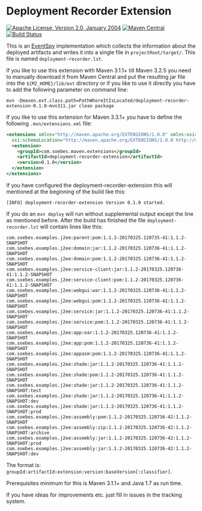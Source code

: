 # Deployment Recorder Extension

[![Apache License, Version 2.0, January 2004](https://img.shields.io/github/license/khmarbaise/deployment-recorder-extension.svg?label=License)](http://www.apache.org/licenses/)
[![Maven Central](https://img.shields.io/maven-central/v/com.soebes.maven.extensions/deployment-recorder-extension.svg?label=Maven%20Central)](http://search.maven.org/#search%7Cga%7C1%7Cg%3A%22com.soebes.maven.extensions%22%20a%3A%22deployment-recorder-extension%22)
[![Build Status](https://travis-ci.org/khmarbaise/deployment-recorder-extension.svg?branch=master)](https://travis-ci.org/khmarbaise/deployment-recorder-extensions)

This is an [EventSpy][1] implementation which collects the information about
the deployed artifacts and writes it into a single file in `projectRoot/target/`.
This file is named `deployment-recorder.lst`.

If you like to use this extension with Maven 3.1.1+ till Maven 3.2.5 you need
to manually download it from Maven Central and put the resulting jar
file into the `${M2_HOME}/lib/ext` directory or if you
like to use it directly you have to add the following parameter on command line:

```
mvn -Dmaven.ext.class.path=PathWhereItIsLocated/deployment-recorder-extension-0.1.0-mvn311.jar clean package
```

If you like to use this extension for Maven 3.3.1+ you
have to define the following `.mvn/extensions.xml` file:

``` xml
<extensions xmlns="http://maven.apache.org/EXTENSIONS/1.0.0" xmlns:xsi="http://www.w3.org/2001/XMLSchema-instance"
  xsi:schemaLocation="http://maven.apache.org/EXTENSIONS/1.0.0 http://maven.apache.org/xsd/core-extensions-1.0.0.xsd">
  <extension>
    <groupId>com.soebes.maven.extensions</groupId>
    <artifactId>deployment-recorder-extension</artifactId>
    <version>0.1.0</version>
  </extension>
</extensions>
```

If you have configured the deployment-recorder-extension this will mentioned at the beginning
of the build like this:
```
[INFO] deployment-recorder-extension Version 0.1.0 started.
```

If you do an `mvn deploy` will run without supplemental output except the line
as mentioned before.  After the build has finished the file
`deployment-recorder.lst` will contain lines like this:

```
com.soebes.examples.j2ee:parent:pom:1.1.2-20170325.120735-41:1.1.2-SNAPSHOT
com.soebes.examples.j2ee:domain:jar:1.1.2-20170325.120736-41:1.1.2-SNAPSHOT
com.soebes.examples.j2ee:domain:pom:1.1.2-20170325.120736-41:1.1.2-SNAPSHOT
com.soebes.examples.j2ee:service-client:jar:1.1.2-20170325.120736-41:1.1.2-SNAPSHOT
com.soebes.examples.j2ee:service-client:pom:1.1.2-20170325.120736-41:1.1.2-SNAPSHOT
com.soebes.examples.j2ee:webgui:war:1.1.2-20170325.120736-41:1.1.2-SNAPSHOT
com.soebes.examples.j2ee:webgui:pom:1.1.2-20170325.120736-41:1.1.2-SNAPSHOT
com.soebes.examples.j2ee:service:jar:1.1.2-20170325.120736-41:1.1.2-SNAPSHOT
com.soebes.examples.j2ee:service:pom:1.1.2-20170325.120736-41:1.1.2-SNAPSHOT
com.soebes.examples.j2ee:app:ear:1.1.2-20170325.120736-41:1.1.2-SNAPSHOT
com.soebes.examples.j2ee:app:pom:1.1.2-20170325.120736-41:1.1.2-SNAPSHOT
com.soebes.examples.j2ee:appasm:pom:1.1.2-20170325.120736-41:1.1.2-SNAPSHOT
com.soebes.examples.j2ee:shade:jar:1.1.2-20170325.120736-41:1.1.2-SNAPSHOT
com.soebes.examples.j2ee:shade:pom:1.1.2-20170325.120736-41:1.1.2-SNAPSHOT
com.soebes.examples.j2ee:shade:jar:1.1.2-20170325.120736-41:1.1.2-SNAPSHOT:test
com.soebes.examples.j2ee:shade:jar:1.1.2-20170325.120736-41:1.1.2-SNAPSHOT:dev
com.soebes.examples.j2ee:shade:jar:1.1.2-20170325.120736-41:1.1.2-SNAPSHOT:prod
com.soebes.examples.j2ee:assembly:pom:1.1.2-20170325.120736-42:1.1.2-SNAPSHOT
com.soebes.examples.j2ee:assembly:zip:1.1.2-20170325.120736-42:1.1.2-SNAPSHOT:archive
com.soebes.examples.j2ee:assembly:jar:1.1.2-20170325.120736-42:1.1.2-SNAPSHOT:prod
com.soebes.examples.j2ee:assembly:jar:1.1.2-20170325.120736-42:1.1.2-SNAPSHOT:dev
```
The format is: `groupId:artifactId:extension:version:baseVersion[:classifier]`.


Prerequisites minimum for this is Maven 3.1.1+ and Java 1.7 as run time.

If you have ideas for improvements etc. just fill in issues in the tracking system.

[1]: http://maven.apache.org/ref/3.0.3/maven-core/apidocs/org/apache/maven/eventspy/AbstractEventSpy.html
